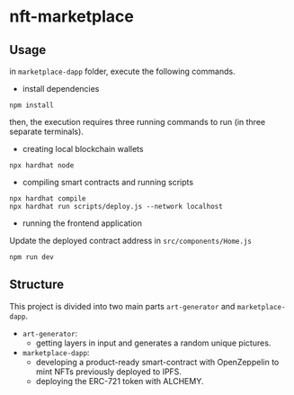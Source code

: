 # nft-marketplace

## Usage
in `marketplace-dapp` folder, execute the following commands.
* install dependencies
```
npm install
```
then, the execution requires three running commands to run (in three separate terminals).


* creating local blockchain wallets
```
npx hardhat node
```

* compiling smart contracts and running scripts
```
npx hardhat compile
npx hardhat run scripts/deploy.js --network localhost
```

* running the frontend application

Update the deployed contract address in `src/components/Home.js`
```
npm run dev
```

## Structure
This project is divided into two main parts `art-generator` and `marketplace-dapp`.
* `art-generator`:
  * getting layers in input and generates a random unique pictures.
* `marketplace-dapp`:
  * developing a product-ready smart-contract with OpenZeppelin to mint NFTs previously deployed to IPFS.
  * deploying the ERC-721 token with ALCHEMY.



